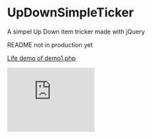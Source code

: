 UpDownSimpleTicker
==================

A simpel Up Down item tricker made with jQuery


README not in production yet

<a target="_blank" href="http://htmlpreview.github.io/?https://github.com/woutervandenbrink/UpDownSimpleTicker/blob/d46cfa9b59a0fe0f34c798400410c3a82699ba45/demo1.php" title="life demo of demo1.php">Life demo of demo1.php<a>

<iframe src="http://htmlpreview.github.io/?https://github.com/woutervandenbrink/UpDownSimpleTicker/blob/d46cfa9b59a0fe0f34c798400410c3a82699ba45/demo1.php" style ="margin:0px;padding:0px" allowtransparency="allowtransparency" width="203px" scrolling="no" id="iframe1" marginheight="0" frameborder="0" onLoad="autoResize('iframe1');"></iframe><!-- /*see http://stackoverflow.com/questions/819416/adjust-width-height-of-iframe-to-fit-with-content-in-it*/; -->
